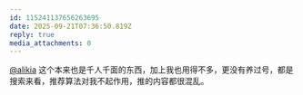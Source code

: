 ```yaml
---
id: 115241137656263695
date: 2025-09-21T07:36:50.819Z
reply: true
media_attachments: 0
---
```


<p><span class="h-card" translate="no"><a href="https://social.a2x.pub/@alikia" class="u-url mention" rel="nofollow noopener" target="_blank">@<span>alikia</span></a></span> 这个本来也是千人千面的东西，加上我也用得不多，更没有养过号，都是搜索来看，推荐算法对我不起作用，推的内容都很混乱。</p>
